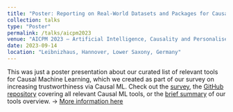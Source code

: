 ```yaml
---
title: "Poster: Reporting on Real-World Datasets and Packages for Causal AI Research"
collection: talks
type: "Poster"
permalink: /talks/aicpm2023
venue: "AICPM 2023 – Artificial Intelligence, Causality and Personalised Medicine Symposium"
date: 2023-09-14
location: "Leibnizhaus, Hannover, Lower Saxony, Germany"
---
```



This was just a poster presentation about our curated list of relevant tools for Causal Machine Learning, which we created as part of our survey on increasing trustworthiness via Causal ML. Check out the [survey](https://arxiv.org/abs/2302.06975), the [GitHub repository](https://github.com/L3S/causality-for-trustworthy-ai/tree/main) covering all relevant Causal ML tools, or the [brief summary](http://DrenFazlija.github.io/files/AICPM_2023.pdf) of our tools overview. <span>&#8594;</span> [More information here](https://leibniz-ai-lab.de/etn/aicpm2023/)
